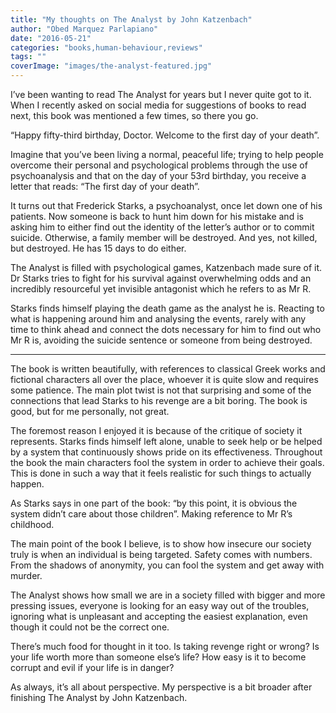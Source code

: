 ```yaml
---
title: "My thoughts on The Analyst by John Katzenbach"
author: "Obed Marquez Parlapiano"
date: "2016-05-21"
categories: "books,human-behaviour,reviews"
tags: ""
coverImage: "images/the-analyst-featured.jpg"
---
```


I’ve been wanting to read The Analyst for years but I never quite got to it. When I recently asked on social media for suggestions of books to read next, this book was mentioned a few times, so there you go.

“Happy fifty-third birthday, Doctor. Welcome to the first day of your death”.

Imagine that you’ve been living a normal, peaceful life; trying to help people overcome their personal and psychological problems through the use of psychoanalysis and that on the day of your 53rd birthday, you receive a letter that reads: “The first day of your death”.

It turns out that Frederick Starks, a psychoanalyst, once let down one of his patients. Now someone is back to hunt him down for his mistake and is asking him to either find out the identity of the letter’s author or to commit suicide. Otherwise, a family member will be destroyed. And yes, not killed, but destroyed. He has 15 days to do either.

The Analyst is filled with psychological games, Katzenbach made sure of it. Dr Starks tries to fight for his survival against overwhelming odds and an incredibly resourceful yet invisible antagonist which he refers to as Mr R.

Starks finds himself playing the death game as the analyst he is. Reacting to what is happening around him and analysing the events, rarely with any time to think ahead and connect the dots necessary for him to find out who Mr R is, avoiding the suicide sentence or someone from being destroyed.

* * *

The book is written beautifully, with references to classical Greek works and fictional characters all over the place, whoever it is quite slow and requires some patience. The main plot twist is not that surprising and some of the connections that lead Starks to his revenge are a bit boring. The book is good, but for me personally, not great.

The foremost reason I enjoyed it is because of the critique of society it represents. Starks finds himself left alone, unable to seek help or be helped by a system that continuously shows pride on its effectiveness. Throughout the book the main characters fool the system in order to achieve their goals. This is done in such a way that it feels realistic for such things to actually happen.

As Starks says in one part of the book: “by this point, it is obvious the system didn’t care about those children”. Making reference to Mr R’s childhood.

The main point of the book I believe, is to show how insecure our society truly is when an individual is being targeted. Safety comes with numbers. From the shadows of anonymity, you can fool the system and get away with murder.

The Analyst shows how small we are in a society filled with bigger and more pressing issues, everyone is looking for an easy way out of the troubles, ignoring what is unpleasant and accepting the easiest explanation, even though it could not be the correct one.

There’s much food for thought in it too. Is taking revenge right or wrong? Is your life worth more than someone else’s life? How easy is it to become corrupt and evil if your life is in danger?

As always, it’s all about perspective. My perspective is a bit broader after finishing The Analyst by John Katzenbach.
